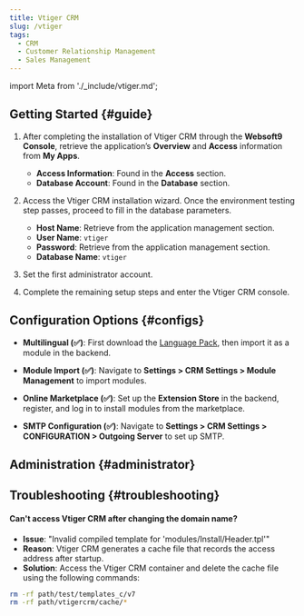 ```yaml
---
title: Vtiger CRM
slug: /vtiger
tags:
  - CRM
  - Customer Relationship Management
  - Sales Management
---
```


import Meta from './\_include/vtiger.md';

<Meta name="meta" />

## Getting Started {#guide}

1. After completing the installation of Vtiger CRM through the **Websoft9 Console**, retrieve the application’s **Overview** and **Access** information from **My Apps**.

   - **Access Information**: Found in the **Access** section.
   - **Database Account**: Found in the **Database** section.

2. Access the Vtiger CRM installation wizard. Once the environment testing step passes, proceed to fill in the database parameters.

   - **Host Name**: Retrieve from the application management section.
   - **User Name**: `vtiger`
   - **Password**: Retrieve from the application management section.
   - **Database Name**: `vtiger`

3. Set the first administrator account.

4. Complete the remaining setup steps and enter the Vtiger CRM console.

## Configuration Options {#configs}

- **Multilingual (✅)**: First download the [Language Pack](https://marketplace.vtiger.com/app/listings), then import it as a module in the backend.

- **Module Import (✅)**: Navigate to **Settings > CRM Settings > Module Management** to import modules.

- **Online Marketplace (✅)**: Set up the **Extension Store** in the backend, register, and log in to install modules from the marketplace.

- **SMTP Configuration (✅)**: Navigate to **Settings > CRM Settings > CONFIGURATION > Outgoing Server** to set up SMTP.

## Administration {#administrator}

## Troubleshooting {#troubleshooting}

#### Can't access Vtiger CRM after changing the domain name?

- **Issue**: "Invalid compiled template for 'modules/Install/Header.tpl'"
- **Reason**: Vtiger CRM generates a cache file that records the access address after startup.
- **Solution**: Access the Vtiger CRM container and delete the cache file using the following commands:

```bash
rm -rf path/test/templates_c/v7
rm -rf path/vtigercrm/cache/*
```
